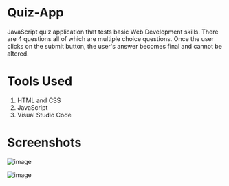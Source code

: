# Quiz-App

JavaScript quiz application that tests basic Web Development skills. There are 4 questions all of which are multiple choice questions. Once the user clicks on the submit button, the user's answer becomes final and cannot be altered.

# Tools Used
1) HTML and CSS
2) JavaScript
3) Visual Studio Code

# Screenshots
![image](https://user-images.githubusercontent.com/67178658/152165600-fc933293-9c1c-420d-af76-7e4463cc625b.png)


![image](https://user-images.githubusercontent.com/67178658/152165702-b69ac4a0-dbd8-4c3e-aa13-a6292aad6d69.png)
